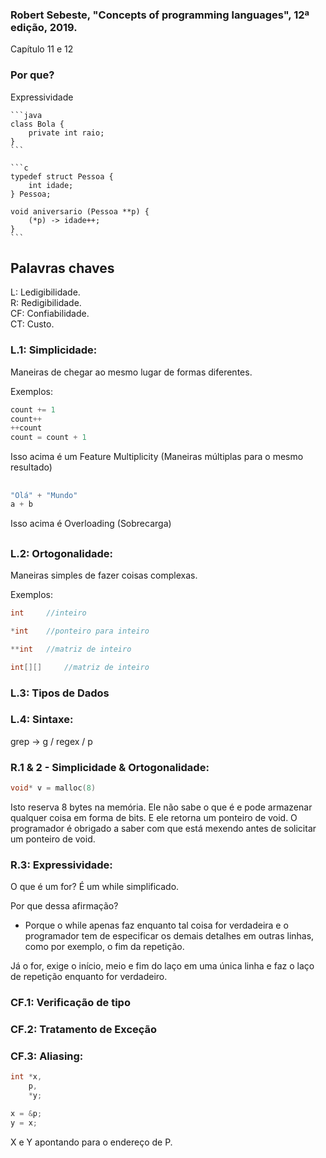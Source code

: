 ### Robert Sebeste, "Concepts of programming languages", 12ª edição, 2019. 
Capítulo 11 e 12 

### Por que? 
Expressividade 

    ```java
    class Bola { 
        private int raio; 
    }
    ```

    ```c
    typedef struct Pessoa { 
        int idade;
    } Pessoa; 

    void aniversario (Pessoa **p) { 
        (*p) -> idade++; 
    } 
    ``` 

## Palavras chaves 
L: Ledigibilidade. <br>
R: Redigibilidade. <br>
CF: Confiabilidade. <br>
CT: Custo. <br>

### L.1: Simplicidade:  
Maneiras de chegar ao mesmo lugar de formas diferentes. <br>

Exemplos:  <br>
```c
count += 1 
count++ 
++count 
count = count + 1 
```

Isso acima é um Feature Multiplicity (Maneiras múltiplas para o mesmo resultado) 

## 

```java
"Olá" + "Mundo" 
a + b 
```
Isso acima é Overloading (Sobrecarga) 

##

### L.2: Ortogonalidade: 
Maneiras simples de fazer coisas complexas. 

Exemplos: <br>
```c
int     //inteiro 

*int    //ponteiro para inteiro 

**int   //matriz de inteiro 

int[][]     //matriz de inteiro 
```
 
### L.3: Tipos de Dados 

### L.4: Sintaxe: 

grep -> g / regex / p 

### R.1 & 2 - Simplicidade & Ortogonalidade: 

```c
void* v = malloc(8) 
```

Isto reserva 8 bytes na memória. Ele não sabe o que é e pode armazenar qualquer coisa em forma de bits. E ele retorna um ponteiro de void. O programador é obrigado a saber com que está mexendo antes de solicitar um ponteiro de void. 

### R.3: Expressividade: 
O que é um for? É um while simplificado. 

Por que dessa afirmação?  

- Porque o while apenas faz enquanto tal coisa for verdadeira e o programador tem de especificar os demais detalhes em outras linhas, como por exemplo, o fim da repetição.  

Já o for, exige o início, meio e fim do laço em uma única linha e faz o laço de repetição enquanto for verdadeiro. 

### CF.1: Verificação de tipo

### CF.2: Tratamento de Exceção

### CF.3: Aliasing:  

```c
int *x,
    p,
    *y;

x = &p; 
y = x; 
```
X e Y apontando para o endereço de P. 
